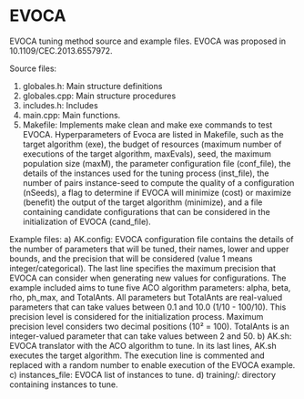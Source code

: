 # EVOCA
EVOCA tuning method source and example files. EVOCA was proposed in 10.1109/CEC.2013.6557972.

Source files:
1) globales.h: Main structure definitions
2) globales.cpp: Main structure procedures
3) includes.h: Includes
4) main.cpp: Main functions.
5) Makefile: Implements make clean and make exe commands to test EVOCA.
Hyperparameters of Evoca are listed in Makefile, such as the target algorithm (exe), the budget of resources (maximum number of executions of the target algorithm, maxEvals), seed, the maximum population size (maxM), the parameter configuration file (conf_file), the details of the instances used for the tuning process (inst_file), the number of pairs instance-seed to compute the quality of a configuration (nSeeds), a flag to determine if EVOCA will minimize (cost) or maximize (benefit) the output of the target algorithm (minimize), and a file containing candidate configurations that can be considered in the initialization of EVOCA (cand_file).

Example files:
a) AK.config: EVOCA configuration file contains the details of the number of parameters that will be tuned, their names, lower and upper bounds, and the precision that will be considered (value 1 means integer/categorical). The last line specifies the maximum precision that EVOCA can consider when generating new values for configurations. The example included aims to tune five ACO algorithm parameters: alpha, beta, rho, ph_max, and TotalAnts. All parameters but TotalAnts are real-valued parameters that can take values between 0.1 and 10.0 (1/10 - 100/10). This precision level is considered for the initialization process. Maximum precision level considers two decimal positions (10² = 100). TotalAnts is an integer-valued parameter that can take values between 2 and 50. 
b) AK.sh: EVOCA translator with the ACO algorithm to tune. In its last lines, AK.sh executes the target algorithm. The execution line is commented and replaced with a random number to enable execution of the EVOCA example.
c) instances_file: EVOCA list of instances to tune.
d) training/: directory containing instances to tune.
